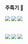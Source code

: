 ### 주특기 👋
<img src ="https://img.shields.io/badge/java-007396?&style=for-the-badge&logo=Java&logoColor=white"/> <img src ="https://img.shields.io/badge/spring-6DB33F?&style=for-the-badge&logo=Spring&logoColor=white"/> <img src ="https://img.shields.io/badge/springboot-6DB33F?&style=for-the-badge&logo=SpringBoot&logoColor=white"/>



#
<img src ="https://img.shields.io/badge/mysql-4479A1?&style=for-the-badge&logo=MySQL&logoColor=white"/>
<img src ="https://img.shields.io/badge/nginx-009639?&style=for-the-badge&logo=NGINX&logoColor=white"/>
<img src ="https://img.shields.io/badge/apachetomcat-F8DC75?&style=for-the-badge&logo=apach tomcat&logoColor=white"/>

<!--
**Red-Gunny/Red-Gunny** is a ✨ _special_ ✨ repository because its `README.md` (this file) appears on your GitHub profile.

Here are some ideas to get you started:

- 🔭 I’m currently working on ...
- 🌱 I’m currently learning ...
- 👯 I’m looking to collaborate on ...
- 🤔 I’m looking for help with ...
- 💬 Ask me about ...
- 📫 How to reach me: ...
- 😄 Pronouns: ...
- ⚡ Fun fact: ...
-->
